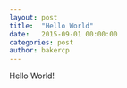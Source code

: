 ```yaml
---
layout: post
title:  "Hello World"
date:   2015-09-01 00:00:00
categories: post
author: bakercp
---
```


Hello World!
